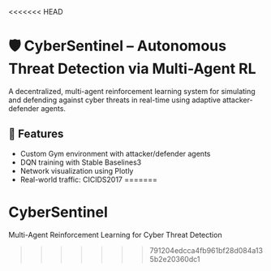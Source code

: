 <<<<<<< HEAD
# 🛡️ CyberSentinel – Autonomous Threat Detection via Multi-Agent RL

A decentralized, multi-agent reinforcement learning system for simulating and defending against cyber threats in real-time using adaptive attacker-defender agents.

## 🚀 Features
- Custom Gym environment with attacker/defender agents
- DQN training with Stable Baselines3
- Network visualization using Plotly
- Real-world traffic: CICIDS2017
=======
# CyberSentinel
Multi-Agent Reinforcement Learning for Cyber Threat Detection
>>>>>>> 791204edcca4fb961bf28d084a135b2e20360dc1
